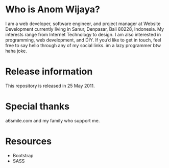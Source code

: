 # Who is Anom Wijaya?
I am a web developer, software engineer, and project manager at Website Development currently living in Sanur, Denpasar, Bali 80228, Indonesia. My interests range from Internet Technology to design. I am also interested in programming, web development, and DIY.
If you’d like to get in touch, feel free to say hello through any of my social links.
im a lazy programmer btw haha joke.

# Release information
This repository is released in 25 May 2011.

# Special thanks
a6smile.com and my family who support me.

# Resources
  - Bootstrap
  - SASS
